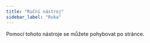 ```yaml
---
title: "Ruční nástroj"
sidebar_label: "Ruka"
---
```



Pomocí tohoto nástroje se můžete pohybovat po stránce.
